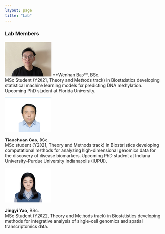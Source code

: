 ```yaml
---
layout: page
title: "Lab"
---
```



### Lab Members

<img src="../images/Wenhan_Bao.png" alt="images" width="150">  
**Wenhan Bao**, BSc. <br/>
MSc Student (Y2021, Theory and Methods track) in Biostatistics developing statistical machine learning models for predicting DNA methylation. Upcoming PhD student at  Florida University.<br/>

> 

<img src="../images/Tianchuan_Gao.png" alt="images" width="150">  
  
**Tianchuan Gao**, BSc. <br/>
MSc student (Y2021, Theory and Methods track) in Biostatistics developing computational methods for analyzing high-dimensional genomics data for the discovery of disease biomarkers. Upcoming PhD student at Indiana University–Purdue University Indianapolis (IUPUI). <br/>

> 
  
<img src="../images/Jingyi_Yao.png" alt="images" width="150">
  
**Jingyi Yao**,  BSc. <br/>
MSc Student (Y2022, Theory and Methods track) in Biostatistics developing methods for integrative analysis of single-cell genomics and spatial transcriptomics data.  <br/>

> 
